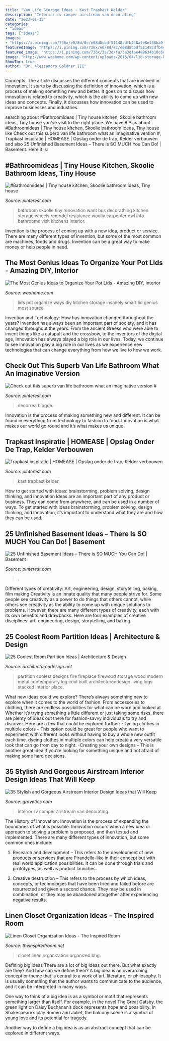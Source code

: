 ```yaml
---
title: "Van Life Storage Ideas - Kast Trapkast Kelder"
description: "Interior rv camper airstream van decorating"
date: "2023-01-13"
categories:
- "ideas"
tags: ["ideas"]
images:
- "https://i.pinimg.com/736x/e0/8d/8c/e08d8cbdf51148cdfb448afe8e438ba9.jpg"
featuredImage: "https://i.pinimg.com/736x/e0/8d/8c/e08d8cbdf51148cdfb448afe8e438ba9.jpg"
featured_image: "https://i.pinimg.com/736x/3a/3d/fa/3a3dfae489634b10c6d4b3323f1dcf32.jpg"
image: "http://www.woohome.com/wp-content/uploads/2016/04/lid-storage-kitchen-5.jpg"
ShowToc: true
author: "Dr. Alessandro Goldner III"
---
```



Concepts:
The article discusses the different concepts that are involved in innovation. It starts by discussing the definition of innovation, which is a process of making something new and better. It goes on to discuss how innovation is related to creativity, which is the ability to come up with new ideas and concepts. Finally, it discusses how innovation can be used to improve businesses and industries.

	

		
searching about #Bathroomideas | Tiny house kitchen, Skoolie bathroom ideas, Tiny house you've visit to the right place. We have 8 Pics about #Bathroomideas | Tiny house kitchen, Skoolie bathroom ideas, Tiny house like Check out this superb van life bathroom what an imaginative version #, Trapkast inspiratie | HOMEASE | Opslag onder de trap, Kelder verbouwen and also 25 Unfinished Basement Ideas – There is SO MUCH You Can Do! | Basement. Here it is:
		
    
## #Bathroomideas | Tiny House Kitchen, Skoolie Bathroom Ideas, Tiny House

<img loading=lazy src="https://i.pinimg.com/736x/30/d5/79/30d579e986935b1e6e8fbfba866d32b9.jpg" onerror="this.onerror=null;this.src='https://tse3.mm.bing.net/th?id=OIP.EDPow9ayb4Ys6xnW9zqmRwHaNK&amp;pid=15.1';" alt="#Bathroomideas | Tiny house kitchen, Skoolie bathroom ideas, Tiny house">

_Source: pinterest.com_

>bathroom skoolie tiny renovation want bus decorathing kitchen storage wheels remodel resistance woolly carpenter owl info bathrooms visit kitchens interior. 

	

Invention is the process of coming up with a new idea, product or service. There are many different types of invention, but some of the most common are machines, foods and drugs. Invention can be a great way to make money or help people in need.

    
## The Most Genius Ideas To Organize Your Pot Lids - Amazing DIY, Interior

<img loading=lazy src="http://www.woohome.com/wp-content/uploads/2016/04/lid-storage-kitchen-5.jpg" onerror="this.onerror=null;this.src='https://tse3.mm.bing.net/th?id=OIP.DIGBwLqodT9Mzd2Z3wQd6QDSEo&amp;pid=15.1';" alt="The Most Genius Ideas to Organize Your Pot Lids - Amazing DIY, Interior">

_Source: woohome.com_

>lids pot organize ways diy kitchen storage insanely smart lid genius most source. 

	

Invention and Technology: How has innovation changed throughout the years?
Invention has always been an important part of society, and it has changed throughout the years. From the ancient Greeks who were able to invent things like a catapult and the crossbow, to the inventors of the digital age, innovation has always played a big role in our lives. Today, we continue to see innovation play a big role in our lives as we experience new technologies that can change everything from how we live to how we work.

    
## Check Out This Superb Van Life Bathroom What An Imaginative Version #

<img loading=lazy src="https://i.pinimg.com/736x/af/fd/95/affd95e6bff686ce40681841c6d0ed85.jpg" onerror="this.onerror=null;this.src='https://tse2.mm.bing.net/th?id=OIP.qjiVSgQym5ADPma6s8aT_AHaJ3&amp;pid=15.1';" alt="Check out this superb van life bathroom what an imaginative version #">

_Source: pinterest.com_

>decorrea blogde. 

	

Innovation is the process of making something new and different. It can be found in everything from technology to fashion to food. Innovation is what makes our world go round and it’s what makes us unique.

    
## Trapkast Inspiratie | HOMEASE | Opslag Onder De Trap, Kelder Verbouwen

<img loading=lazy src="https://i.pinimg.com/736x/3a/3d/fa/3a3dfae489634b10c6d4b3323f1dcf32.jpg" onerror="this.onerror=null;this.src='https://tse1.mm.bing.net/th?id=OIP.ToFQVHT8adfA_5MILf_iQQHaJ3&amp;pid=15.1';" alt="Trapkast inspiratie | HOMEASE | Opslag onder de trap, Kelder verbouwen">

_Source: pinterest.com_

>kast trapkast kelder. 

	

How to get started with ideas: brainstorming, problem solving, design thinking, and innovation
Ideas are an important part of any product or business. They can come from anywhere, and can be used in a number of ways. To get started with ideas brainstorming, problem solving, design thinking, and innovation, it’s important to understand what they are and how they can be used.

    
## 25 Unfinished Basement Ideas – There Is SO MUCH You Can Do! | Basement

<img loading=lazy src="https://i.pinimg.com/736x/e0/8d/8c/e08d8cbdf51148cdfb448afe8e438ba9.jpg" onerror="this.onerror=null;this.src='https://tse2.mm.bing.net/th?id=OIP.GV92tRVaJdoJFWXTbqOUvQHaJ4&amp;pid=15.1';" alt="25 Unfinished Basement Ideas – There is SO MUCH You Can Do! | Basement">

_Source: pinterest.com_

>. 

	

Different types of creativity: Art, engineering, design, storytelling, baking, film making
Creativity is an innate quality that many people strive for. Some people see creativity as a power to do things that others cannot, while others see creativity as the ability to come up with unique solutions to problems. However, there are many different types of creativity, each with its own benefits and drawbacks. Here are four examples of creative disciplines: art, engineering, design, storytelling, and baking.

    
## 25 Coolest Room Partition Ideas | Architecture &amp; Design

<img loading=lazy src="http://cdn.architecturendesign.net/wp-content/uploads/2014/08/1742.jpg" onerror="this.onerror=null;this.src='https://tse3.mm.bing.net/th?id=OIP.ovTblCgTk6jpb7B_ULeNwAHaLI&amp;pid=15.1';" alt="25 Coolest Room Partition Ideas | Architecture &amp; Design">

_Source: architecturendesign.net_

>partition coolest designs fire fireplace firewood storage wood modern metal contemporary log cool built architecturendesign living logs stacked interior place. 

	

What new ideas could we explore?
There’s always something new to explore when it comes to the world of fashion. From accessories to clothing, there are endless possibilities for what can be worn and looked at. Whether it’s trying something a little different or just taking some risks, there are plenty of ideas out there for fashion-savvy individuals to try and discover. Here are a few that could be explored further: 
-Dyeing clothes in multiple colors – This option could be great for people who want to experiment with different looks without having to buy a whole new outfit each time. dyeing clothes in multiple colors can help create a very versatile look that can go from day to night. 
-Creating your own designs – This is another great idea if you’re looking for something unique and not afraid of making some hard decisions.

    
## 35 Stylish And Gorgeous Airstream Interior Design Ideas That Will Keep

<img loading=lazy src="https://www.gravetics.com/wp-content/uploads/2017/08/RV-CAMPER-VAN-DECORATING-IDEAS.jpg" onerror="this.onerror=null;this.src='https://tse1.mm.bing.net/th?id=OIP.PUvG9x9nnoRl1u8xgRrL1AHaLH&amp;pid=15.1';" alt="35 Stylish and Gorgeous Airstream Interior Design Ideas that Will Keep">

_Source: gravetics.com_

>interior rv camper airstream van decorating. 

	

The History of Innovation:
Innovation is the process of expanding the boundaries of what is possible. Innovation occurs when a new idea or approach to solving a problem is proposed, and then tested and implemented. There are many different types of innovation, but some common ones include:
1. Research and development – This refers to the development of new products or services that are Pirandello-like in their concept but with real world application possibilities. It can be done through trials and prototypes, as well as product launches.

2. Creative destruction – This refers to the process by which ideas, concepts, or technologies that have been tried and failed before are resurrected and given a second chance. They may be used in combination, or they may be abandoned altogether after experiencing negative results.


    
## Linen Closet Organization Ideas - The Inspired Room

<img loading=lazy src="https://theinspiredroom.net/wp-content/uploads/2021/02/organized-linen-closet-makeover.jpg" onerror="this.onerror=null;this.src='https://tse3.mm.bing.net/th?id=OIP.k5NVraLHme5DNycRzbF4CgHaLG&amp;pid=15.1';" alt="Linen Closet Organization Ideas - The Inspired Room">

_Source: theinspiredroom.net_

>closet linen organization organized bhg. 

	

Defining big ideas
There are a lot of big ideas out there. But what exactly are they? And how can we define them?
A big idea is an overarching concept or theme that is central to a work of art, literature, or philosophy. It is usually something that the author wants to communicate to the audience, and it can be interpreted in many ways.

One way to think of a big idea is as a symbol or motif that represents something larger than itself. For example, in the novel The Great Gatsby, the green light on Daisy Buchanan’s dock represents hope and possibility. In Shakespeare’s play Romeo and Juliet, the balcony scene is a symbol of young love and its potential for tragedy.

Another way to define a big idea is as an abstract concept that can be explored in different ways.

